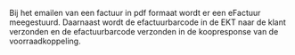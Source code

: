 Bij het emailen van een factuur in pdf formaat wordt er een eFactuur meegestuurd. Daarnaast wordt de efactuurbarcode in de EKT naar de klant verzonden en de efactuurbarcode verzonden in de koopresponse van de voorraadkoppeling.